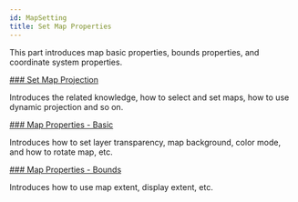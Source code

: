 ```yaml
---
id: MapSetting
title: Set Map Properties
---  
```

This part introduces map basic properties, bounds properties, and coordinate system properties.

[### Set Map Projection](Projectiongroup)

Introduces the related knowledge, how to select and set maps, how to use dynamic projection and so on.

[### Map Properties - Basic](../VisualSetting/CommonSetting)

Introduces how to set layer transparency, map background, color mode, and how to rotate map, etc.

[### Map Properties - Bounds](SettingRange)

Introduces how to use map extent, display extent, etc.


